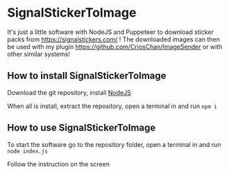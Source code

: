 # SignalStickerToImage
It's just a little software with NodeJS and Puppeteer to download sticker packs from https://signalstickers.com/ ! The downloaded images can then be used with my plugin https://github.com/CriosChan/ImageSender or with other similar systems!

## How to install SignalStickerToImage
Download the git repository, install [NodeJS](https://nodejs.dev)

When all is install, extract the repository, open a terminal in and run ``npm i``

## How to use SignalStickerToImage
To start the software go to the repository folder, open a terminal in and run ``node index.js``

Follow the instruction on the screen
